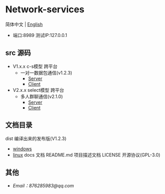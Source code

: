 # Network-services

 简体中文 | [English](./README.md)

  - 端口:8989 测试IP:127.0.0.1   

## src 源码
+ V1.x.x c-s模型 跨平台
  - 一对一数据包通信(v1.2.3)
    * [Server](src\Server\server_Tcp_cs_2.3.cpp)
    + [Client](src\Client\client_Tcp_cs_2.3.cpp)
+ V2.x.x select模型 跨平台
  - 多人群聊通信(v2.1.0)
    * [Server](src\Server\server_Tcp_select_1.0.cpp)
    + [Client](src\Client\client_Tcp_select_1.0.cpp)

## 文档目录  
dist  编译出来的发布版(V1.2.3)
  - [windows](https://github.com/Holy-YxY/Network-services/tree/master/dist/)
  - [linux](https://github.com/Holy-YxY/Network-services/tree/master/dist/Linux)
docs 文档 
README.md   项目描述文档
LICENSE     开源协议(GPL-3.0)
## 其他
  - _Email：876285983@qq.com_
